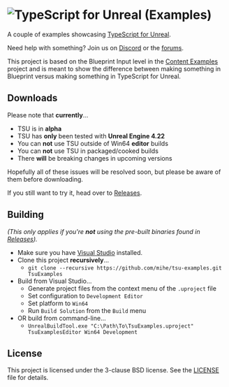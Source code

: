 # ![TypeScript for Unreal (Examples)][bnr]

A couple of examples showcasing [TypeScript for Unreal][tsu].

Need help with something? Join us on [Discord][dsc] or the [forums][frm].

This project is based on the Blueprint Input level in the [Content Examples][cex] project and is meant to show the difference between making something in Blueprint versus making something in TypeScript for Unreal.

## Downloads

Please note that **currently**...

- TSU is in **alpha**
- TSU has **only** been tested with **Unreal Engine 4.22**
- You can **not** use TSU outside of Win64 **editor** builds
- You can **not** use TSU in packaged/cooked builds
- There **will** be breaking changes in upcoming versions

Hopefully all of these issues will be resolved soon, but please be aware of them before downloading.

If you still want to try it, head over to [Releases][rls].

## Building

_(This only applies if you're **not** using the pre-built binaries found in [Releases][rls])._

- Make sure you have [Visual Studio][vss] installed.
- Clone this project **recursively**...
    - `git clone --recursive https://github.com/mihe/tsu-examples.git TsuExamples`
- Build from Visual Studio...
    - Generate project files from the context menu of the `.uproject` file
    - Set configuration to `Development Editor`
    - Set platform to `Win64`
    - Run `Build Solution` from the `Build` menu
- OR build from command-line...
    - `UnrealBuildTool.exe "C:\Path\To\TsuExamples.uproject" TsuExamplesEditor Win64 Development`

## License

This project is licensed under the 3-clause BSD license. See the [LICENSE][lic] file for details.

[bnr]: https://user-images.githubusercontent.com/4884246/54883366-87e36180-4e65-11e9-8bc9-5fdb6b5cd462.png
[cex]: https://docs.unrealengine.com/en-US/Resources/ContentExamples
[dsc]: https://discord.gg/QPrNpAQ
[frm]: https://forums.unrealengine.com/community/work-in-progress/1603304-typescript-for-unreal
[lic]: LICENSE.md
[rls]: https://github.com/mihe/tsu-examples/releases
[tsu]: https://github.com/mihe/tsu
[vss]: https://docs.unrealengine.com/en-us/Programming/Development/VisualStudioSetup
